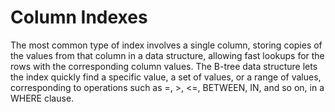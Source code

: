 # Column Indexes

The most common type of index involves a single column, storing copies of the values from that column in a data structure, allowing fast lookups for the rows with the corresponding column values. The B-tree data structure lets the index quickly find a specific value, a set of values, or a range of values, corresponding to operations such as =, >, <=, BETWEEN, IN, and so on, in a WHERE clause.

